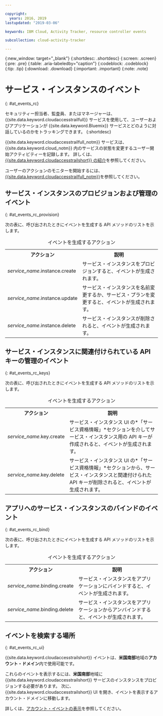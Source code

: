 ```yaml
---

copyright:
  years: 2016, 2019
lastupdated: "2019-03-06"

keywords: IBM Cloud, Activity Tracker, resource controller events

subcollection: cloud-activity-tracker

---
```


{:new_window: target="_blank"}
{:shortdesc: .shortdesc}
{:screen: .screen}
{:pre: .pre}
{:table: .aria-labeledby="caption"}
{:codeblock: .codeblock}
{:tip: .tip}
{:download: .download}
{:important: .important}
{:note: .note}

# サービス・インスタンスのイベント  
{: #at_events_rc}

セキュリティー担当者、監査員、またはマネージャーは、{{site.data.keyword.cloudaccesstrailfull}} サービスを使用して、ユーザーおよびアプリケーションが {{site.data.keyword.Bluemix}} サービスとどのように対話しているのかをトラッキングできます。 
{:shortdesc}

{{site.data.keyword.cloudaccesstrailfull_notm}} サービスは、{{site.data.keyword.cloud_notm}} 内のサービスの状態を変更するユーザー開始アクティビティーを記録します。 詳しくは、[{{site.data.keyword.cloudaccesstrailshort}} の紹介](/docs/services/cloud-activity-tracker?topic=cloud-activity-tracker-activity_tracker_ov#activity_tracker_ov)を参照してください。

ユーザーのアクションのモニターを開始するには、[{{site.data.keyword.cloudaccesstrailfull_notm}}](/docs/services/cloud-activity-tracker?topic=cloud-activity-tracker-getting-started-with-cla#getting-started-with-cla)を参照してください。 


## サービス・インスタンスのプロビジョンおよび管理のイベント
{: #at_events_rc_provision}

次の表に、呼び出されたときにイベントを生成する API メソッドのリストを示します。

<table>
  <caption>イベントを生成するアクション</caption>
  <tr>
    <th>アクション</th>
	  <th>説明</th>
  </tr>
  <tr>
    <td><i>service_name</i>.instance.create</td>
	  <td>サービス・インスタンスをプロビジョンすると、イベントが生成されます。</td>
  </tr>
  <tr>
    <td><i>service_name</i>.instance.update</td>
	  <td>サービス・インスタンスを名前変更するか、サービス・プランを変更すると、イベントが生成されます。</td>
  </tr>
  <tr>
    <td><i>service_name</i>.instance.delete</td>
	  <td>サービス・インスタンスが削除されると、イベントが生成されます。</td>
  </tr>
</table>


##  サービス・インスタンスに関連付けられている API キーの管理のイベント
{: #at_events_rc_keys}

次の表に、呼び出されたときにイベントを生成する API メソッドのリストを示します。

<table>
  <caption>イベントを生成するアクション</caption>
  <tr>
    <th>アクション</th>
	  <th>説明</th>
  </tr>
  <tr>
    <td><i>service_name</i>.key.create</td>
	  <td>サービス・インスタンス UI の*「サービス資格情報」*セクションを介してサービス・インスタンス用の API キーが作成されると、イベントが生成されます。</td>
  </tr>
  <tr>
    <td><i>service_name</i>.key.delete</td>
	  <td>サービス・インスタンス UI の*「サービス資格情報」*セクションから、サービス・インスタンスと関連付けられた API キーが削除されると、イベントが生成されます。</td>
  </tr>
</table>

##  アプリへのサービス・インスタンスのバインドのイベント
{: #at_events_rc_bind}

次の表に、呼び出されたときにイベントを生成する API メソッドのリストを示します。

<table>
  <caption>イベントを生成するアクション</caption>
  <tr>
    <th>アクション</th>
	  <th>説明</th>
  </tr>
  <tr>
    <td><i>service_name</i>.binding.create</td>
	  <td>サービス・インスタンスをアプリケーションにバインドすると、イベントが生成されます。</td>
  </tr>
  <tr>
    <td><i>service_name</i>.binding.delete</td>
	  <td>サービス・インスタンスをアプリケーションからアンバインドすると、イベントが生成されます。</td>
  </tr>
</table>




## イベントを検索する場所
{: #at_events_rc_ui}

{{site.data.keyword.cloudaccesstrailshort}} イベントは、**米国南部**地域の**アカウント・ドメイン**内で使用可能です。

これらのイベントを表示するには、**米国南部**地域に {{site.data.keyword.cloudaccesstrailshort}} サービスのインスタンスをプロビジョンする必要があります。 次に、{{site.data.keyword.cloudaccesstrailshort}} UI を開き、イベントを表示するアカウント・ドメインに移動します。  

詳しくは、[アカウント・イベントの表示](/docs/services/cloud-activity-tracker/how-to/manage-events-ui?topic=cloud-activity-tracker-view_acc_events#view_acc_events_account_events)を参照してください。



